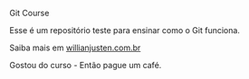 Git Course

Esse é um repositório teste para ensinar como o Git funciona.

Saiba mais em [willianjusten.com.br](http://willianjusten.com.br)

Gostou do curso - Então pague um café.
